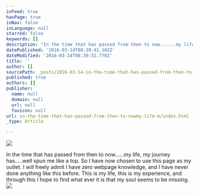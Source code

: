 ```yaml
---
inFeed: true
hasPage: true
inNav: false
inLanguage: null
starred: false
keywords: []
description: "In the time that has passed from then to now......my life, my journey has.....well spun me like a top. So I have now chosen to use this page as my outlet. I will freely admit I have zero webpage knowledge, and I have never done anything like this before. This is my life, this is my experience, and through this I hope to find what ever it is that my soul seems to be missing.\_"
datePublished: '2016-03-14T08:39:41.183Z'
dateModified: '2016-03-14T08:39:32.770Z'
title: ''
author: []
sourcePath: _posts/2016-03-14-in-the-time-that-has-passed-from-then-to-nowmy-life-m.md
published: true
authors: []
publisher:
  name: null
  domain: null
  url: null
  favicon: null
url: in-the-time-that-has-passed-from-then-to-nowmy-life-m/index.html
_type: Article

---
```

![](https://the-grid-user-content.s3-us-west-2.amazonaws.com/837a8a88-1f8e-4fca-a9ef-ed413612147f.jpg)

In the time that has passed from then to now......my life, my journey has.....well spun me like a top. So I have now chosen to use this page as my outlet. I will freely admit I have zero webpage knowledge, and I have never done anything like this before. This is my life, this is my experience, and through this I hope to find what ever it is that my soul seems to be missing. ![](https://the-grid-user-content.s3-us-west-2.amazonaws.com/ee73f12e-a087-4556-ad88-7ea670208a6d.jpg)